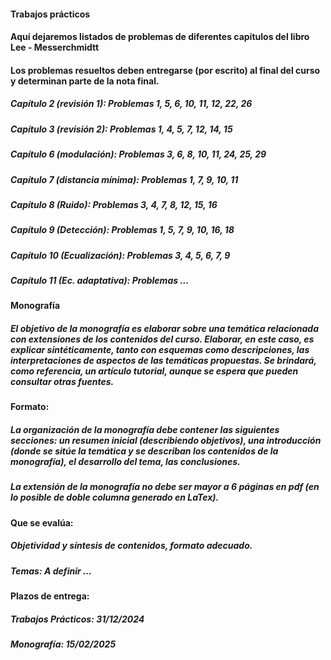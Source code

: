 #### Trabajos prácticos
#### Aquí dejaremos listados de problemas de diferentes capítulos del libro Lee - Messerchmidtt
#### Los problemas resueltos deben entregarse (por escrito) al final del curso y determinan parte de la nota final.
####
##### Capítulo 2 (revisión 1):  Problemas 1, 5, 6, 10, 11, 12, 22, 26
##### Capítulo 3 (revisión 2):  Problemas 1, 4, 5, 7, 12, 14, 15
##### Capítulo 6 (modulación):  Problemas 3, 6, 8, 10, 11, 24, 25, 29
##### Capítulo 7 (distancia mínima): Problemas 1, 7, 9, 10, 11
##### Capítulo 8 (Ruido):       Problemas 3, 4, 7, 8, 12, 15, 16
##### Capítulo 9 (Detección):   Problemas 1, 5, 7, 9, 10, 16, 18
##### Capítulo 10 (Ecualización): Problemas 3, 4, 5, 6, 7, 9
##### Capítulo 11 (Ec. adaptativa): Problemas ...
####
####
#### Monografía
##### El objetivo de la monografía es elaborar sobre una temática relacionada con extensiones de los contenidos del curso.  Elaborar, en este caso, es explicar sintéticamente, tanto con esquemas como descripciones, las interpretaciones de aspectos de las temáticas propuestas. Se brindará, como referencia, un artículo tutorial, aunque se espera que pueden consultar otras fuentes.
#####
#### Formato: 
##### La organización de la monografía debe contener las siguientes secciones: un resumen inicial (describiendo objetivos), una introducción (donde se sitúe la temática y se describan los contenidos de la monografía), el desarrollo del tema, las conclusiones.
##### La extensión de la monografía no debe ser mayor a 6 páginas en pdf (en lo posible de doble columna generado en LaTex).
#### Que se evalúa: 
##### Objetividad y síntesis de contenidos, formato adecuado.
####
##### Temas: A definir ...
####
####
####
#### Plazos de entrega:
##### Trabajos Prácticos: 31/12/2024
##### Monografía: 15/02/2025
####

